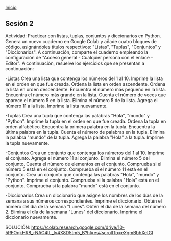 <!-- No borrar o modificar -->
[Inicio](./index.md)

## Sesión 2


<!-- Su documentación aquí -->

Actividad:
Practicar con listas, tuplas, conjuntos y diccionarios en Python.
Genera un nuevo cuaderno en Google Colab y añade cuatro bloques de código, asignándoles títulos respectivos: "Listas", "Tuplas", "Conjuntos" y "Diccionarios". A continuación, comparte el cuaderno empleando la configuración de "Acceso general - Cualquier persona con el enlace - Editor". A continuación, resuelve los ejercicios que se presentan a continuación:

-Listas
Crea una lista que contenga los números del 1 al 10.
Imprime la lista en el orden en que fue creada.
Ordena la lista en orden ascendente.
Ordena la lista en orden descendente.
Encuentra el número más pequeño en la lista.
Encuentra el número más grande en la lista.
Cuenta el número de veces que aparece el número 5 en la lista.
Elimina el número 5 de la lista.
Agrega el número 11 a la lista.
Imprime la lista nuevamente.

-Tuplas
Crea una tupla que contenga las palabras "Hola", "mundo" y "Python".
Imprime la tupla en el orden en que fue creada.
Ordena la tupla en orden alfabético.
Encuentra la primera palabra en la tupla.
Encuentra la última palabra en la tupla.
Cuenta el número de palabras en la tupla.
Elimina la palabra "mundo" de la tupla.
Agrega la palabra "Hola" a la tupla.
Imprime la tupla nuevamente.

-Conjuntos
Crea un conjunto que contenga los números del 1 al 10.
Imprime el conjunto.
Agrega el número 11 al conjunto.
Elimina el número 5 del conjunto.
Cuenta el número de elementos en el conjunto.
Comprueba si el número 5 está en el conjunto.
Comprueba si el número 11 está en el conjunto.
Crea un conjunto que contenga las palabras "Hola", "mundo" y "Python".
Imprime el conjunto.
Comprueba si la palabra "Hola" está en el conjunto.
Comprueba si la palabra "mundo" está en el conjunto.

-Diccionarios
Crea un diccionario que asigne los nombres de los días de la semana a sus números correspondientes.
Imprime el diccionario.
Obtén el número del día de la semana "Lunes".
Obtén el día de la semana del número 2.
Elimina el día de la semana "Lunes" del diccionario.
Imprime el diccionario nuevamente.

SOLUCIÓN:
https://colab.research.google.com/drive/10-5RFOqkHR8_rNAC4tL_lv4X8D5tm5_B?hl=es#scrollTo=eXgmBbhXetGl




